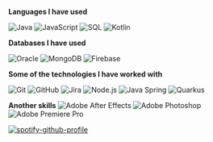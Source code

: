 **Languages I have used**

![Java](https://img.shields.io/badge/-Java-000000?style=flat&logo=Java&logoColor=007396)
![JavaScript](https://img.shields.io/badge/-JavaScript-000000?style=flat&logo=javascript)
![SQL](https://img.shields.io/badge/-SQL-000000?style=flat&logo=MySQL)
![Kotlin](https://img.shields.io/badge/-Kotlin-000000?style=flat&logo=Kotlin)


**Databases I have used**

![Oracle](https://img.shields.io/badge/-Oracle-000000?style=flat&logo=Oracle)
![MongoDB](https://img.shields.io/badge/-MongoDB-000000?style=flat&logo=MongoDB)
![Firebase](https://img.shields.io/badge/-Firebase-000000?style=flat&logo=Firebase)

**Some of the technologies I have worked with**

![Git](https://img.shields.io/badge/-Git-000000?style=flat&logo=git&logoColor=F05032)
![GitHub](https://img.shields.io/badge/-GitHub-000000?style=flat&logo=github&logoColor=FFFFFF)
![Jira](https://img.shields.io/badge/-Jira-000000?style=flat&logo=jira-software&logoColor=white&logoColor=0052CC)
![Node.js](https://img.shields.io/badge/-Node.js-000000?style=flat&logo=node.js&logoColor=339933)
![Java Spring](https://img.shields.io/badge/-Spring-000000?style=flat&logo=spring&logoColor=6DB33F)
![Quarkus](https://img.shields.io/badge/-Quarkus-000000?style=flat&logo=Quarkus&logoColor=white)

**Another skills**
![Adobe After Effects](https://img.shields.io/badge/-Adobe+After+Effects-000000?style=flat&logo=Adobe+After+Effects&logoColor=white)
![Adobe Photoshop](https://img.shields.io/badge/-Adobe+Photoshop-000000?style=flat&logo=Adobe+Photoshop&logoColor=white)
![Adobe Premiere Pro](https://img.shields.io/badge/-Adobe+Premiere+Pro-000000?style=flat&logo=Adobe+Premiere+Pro&logoColor=white)

[![spotify-github-profile](https://spotify-github-profile.vercel.app/api/view?uid=12181699711&cover_image=true&theme=natemoo-re)](https://github.com/kittinan/spotify-github-profile)
